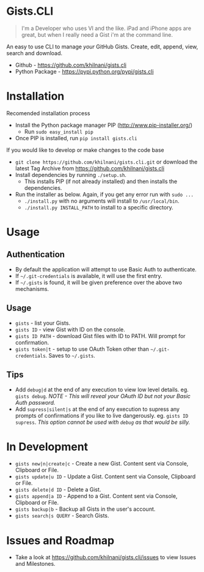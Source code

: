 Gists.CLI
===========

> I'm a Developer who uses VI and the like. iPad and iPhone apps are great, but when I really need a Gist i'm at the command line. 

An easy to use CLI to manage *your* GitHub Gists. Create, edit, append, view, search and download. 

- Github - https://github.com/khilnani/gists.cli 
- Python Package - https://pypi.python.org/pypi/gists.cli

Installation
============

Recomended installation process

- Install the Python package manager PIP (http://www.pip-installer.org/)
  - Run `sudo easy_install pip`
- Once PIP is installed, run `pip install gists.cli`

If you would like to develop or make changes to the code base

- `git clone https://github.com/khilnani/gists.cli.git` or download the latest Tag Archive from https://github.com/khilnani/gists.cli
- Install dependencies by running `./setup.sh`. 
  - This installs PIP (if not already installed) and then installs the dependencies.
- Run the installer as below. Again, if you get any error run with `sudo ...`
  - `./install.py` with no arguments will install to `/usr/local/bin`.
  - `./install.py INSTALL_PATH` to install to a specific directory.

Usage
=========

Authentication
--------------

- By default the application will attempt to use Basic Auth to authenticate. 
- If `~/.git-credentials` is available, it will use the first entry. 
- If  `~/.gists` is found, it will be given preference over the above two mechanisms.

Usage
---------

- `gists` - list your Gists.
- `gists ID` - view Gist with ID on the console.
- `gists ID PATH` - download Gist files with ID to PATH. Will prompt for confirmation.
- `gists token|t` - setup to use OAuth Token other than `~/.git-credentials`. Saves to `~/.gists`.

Tips
---------

- Add `debug|d` at the end of any execution to view low level details. eg. `gists debug`. *NOTE - This will reveal your OAuth ID but not your Basic Auth password.*
- Add `supress|silent|s` at the end of any execution to supress any prompts of confirmations if you like to live dangerously. eg. `gists ID supress`. *This option cannot be used with `debug` as that would be silly.*


In Development
==============

- `gists new|n|create|c` - Create a new Gist. Content sent via Console, Clipboard or File.
- `gists update|u ID` - Update a Gist. Content sent via Console, Clipboard or File.
- `gists delete|d ID` - Delete a Gist.
- `gists append|a ID` - Append to a Gist. Content sent via Console, Clipboard or File.
- `gists backup|b` - Backup all Gists in the user's account.
- `gists search|s QUERY` - Search Gists.

Issues and Roadmap
==================

- Take a look at https://github.com/khilnani/gists.cli/issues to view Issues and Milestones.


